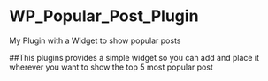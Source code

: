 # WP_Popular_Post_Plugin
My Plugin with a Widget to show popular posts

##This plugins provides a simple widget so you can add and place it wherever you want to show the top 5 most popular post 